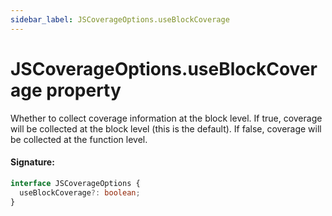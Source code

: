 ```yaml
---
sidebar_label: JSCoverageOptions.useBlockCoverage
---
```


# JSCoverageOptions.useBlockCoverage property

Whether to collect coverage information at the block level. If true, coverage will be collected at the block level (this is the default). If false, coverage will be collected at the function level.

#### Signature:

```typescript
interface JSCoverageOptions {
  useBlockCoverage?: boolean;
}
```
